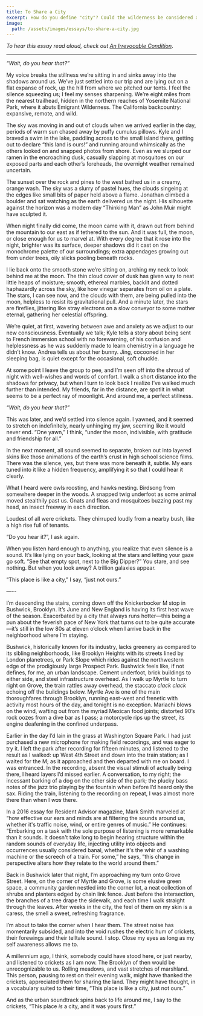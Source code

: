 ```yaml
---
title: To Share a City
excerpt: How do you define "city"? Could the wilderness be considered a city?
image:
  path: /assets/images/essays/to-share-a-city.jpg
---
```


_To hear this essay read aloud, check out [An Irrevocable Condition](/an-irrevocable-condition)_.

---

_“Wait, do you hear that?”_

My voice breaks the stillness we’re sitting in and sinks away into the shadows around us. We’ve just settled into our trip and are lying out on a flat expanse of rock, up the hill from where we pitched our tents. I feel the silence squeezing us; I feel my senses sharpening. We’re eight miles from the nearest trailhead, hidden in the northern reaches of Yosemite National Park, where it abuts Emigrant Wilderness. The California backcountry: expansive, remote, and wild.

The sky was moving in and out of clouds when we arrived earlier in the day, periods of warm sun chased away by puffy cumulus pillows. Kyle and I braved a swim in the lake, paddling across to the small island there, getting out to declare “this land is ours!” and running around whimsically as the others looked on and snapped photos from shore. Even as we slurped our ramen in the encroaching dusk, casually slapping at mosquitoes on our exposed parts and each other’s foreheads, the overnight weather remained uncertain.

The sunset over the rock and pines to the west bathed us in a creamy, orange wash. The sky was a slurry of pastel hues, the clouds singeing at the edges like small bits of paper held above a flame. Jonathan climbed a boulder and sat watching as the earth delivered us the night. His silhouette against the horizon was a modern day “Thinking Man” as John Muir might have sculpted it.

When night finally did come, the moon came with it, drawn out from behind the mountain to our east as if tethered to the sun. And it was full, the moon, or close enough for us to marvel at. With every degree that it rose into the night, brighter was its surface, deeper shadows did it cast on the monochrome palette of our surroundings; extra appendages growing out from under trees, oily slicks pooling beneath rocks.

I lie back onto the smooth stone we’re sitting on, arching my neck to look behind me at the moon. The thin cloud cover of dusk has given way to neat little heaps of moisture; smooth, ethereal marbles, backlit and dotted haphazardly across the sky, like how vinegar separates from oil on a plate. The stars, I can see now, and the clouds with them, are being pulled into the moon, helpless to resist its gravitational pull. And a minute later, the stars are fireflies, jittering like stray electrons on a slow conveyor to some mother eternal, gathering her celestial offspring.

We’re quiet, at first, wavering between awe and anxiety as we adjust to our new consciousness. Eventually we talk; Kyle tells a story about being sent to French immersion school with no forewarning, of his confusion and helplessness as he was suddenly made to learn chemistry in a language he didn’t know. Andrea tells us about her bunny. Jing, cocooned in her sleeping bag, is quiet except for the occasional, soft chuckle.

At some point I leave the group to pee, and I’m seen off into the shroud of night with well-wishes and words of comfort. I walk a short distance into the shadows for privacy, but when I turn to look back I realize I’ve walked much further than intended. My friends, far in the distance, are spotlit in what seems to be a perfect ray of moonlight. And around me, a perfect stillness.

_“Wait, do you hear that?”_

This was later, and we’d settled into silence again. I yawned, and it seemed to stretch on indefinitely, nearly unhinging my jaw, seeming like it would never end. “One yawn,” I think, “under the moon, indivisible, with gratitude and friendship for all.”

In the next moment, all sound seemed to separate, broken out into layered skins like those animations of the earth’s crust in high school science films. There was the silence, yes, but there was more beneath it, subtle. My ears tuned into it like a hidden frequency, amplifying it so that I could hear it clearly.

What I heard were owls roosting, and hawks nesting. Birdsong from somewhere deeper in the woods. A snapped twig underfoot as some animal moved stealthily past us.  Gnats and fleas and mosquitoes buzzing past my head, an insect freeway in each direction.

Loudest of all were crickets. They chirruped loudly from a nearby bush, like a high rise full of tenants.

“Do you hear it?”, I ask again.

When you listen hard enough to anything, you realize that even silence is a sound. It’s like lying on your back, looking at the stars and letting your gaze go soft. “See that empty spot, next to the Big Dipper?” You stare, and see nothing. But when you look away? A trillion galaxies appear.

“This place is like a city,” I say, “just not ours.”

—--

I’m descending the stairs, coming down off the Knickerbocker M stop in Bushwick, Brooklyn. It’s June and New England is having its first heat wave of the season. Exacerbated by a city that always runs hotter—this being a pun about the feverish pace of New York that turns out to be quite accurate—it’s still in the low 80s at eleven o’clock when I arrive back in the neighborhood where I’m staying.

Bushwick, historically known for its industry, lacks greenery as compared to its sibling neighborhoods, like Brooklyn Heights with its streets lined by London planetrees, or Park Slope which rides against the northwestern edge of the prodigiously large Prospect Park. Bushwick feels like, if not defines, for me, an urban landscape. Cement underfoot, brick buildings to either side, and steel infrastructure overhead. As I walk up Myrtle to turn right on Grove, the train rattles away overhead, the staccato _clack clack_ echoing off the buildings below. Myrtle Ave is one of the main thoroughfares through Brooklyn, running east-west and frenetic with activity most hours of the day, and tonight is no exception. Mariachi blows on the wind, wafting out from the myriad Mexican food joints; distorted 90’s rock oozes from a dive bar as I pass; a motorcycle rips up the street, its engine deafening in the confined underpass.

Earlier in the day I’d lain in the grass at Washington Square Park. I had just purchased a new microphone for making field recordings, and was eager to try it. I left the park after recording for fifteen minutes, and listened to the result as I walked: up West 4th Street and down into the train station; as I waited for the M; as it approached and then departed with me on board. I was entranced. In the recording, absent the visual stimuli of actually being there, I heard layers I’d missed earlier. A conversation, to my right; the incessant barking of a dog on the other side of the park; the plucky bass notes of the jazz trio playing by the fountain when before I’d heard only the sax. Riding the train, listening to the recording on repeat, I was almost more there than when I _was_ there.

In a 2016 essay for Resident Advisor magazine, Mark Smith marveled at “how effective our ears and minds are at filtering the sounds around us, whether it's traffic noise, wind, or entire genres of music.” He continues: “Embarking on a task with the sole purpose of listening is more remarkable than it sounds. It doesn't take long to begin hearing structure within the random sounds of everyday life, injecting utility into objects and occurrences usually considered banal, whether it's the whir of a washing machine or the screech of a train. For some,” he says,  “this change in perspective alters how they relate to the world around them.”

Back in Bushwick later that night, I’m approaching my turn onto Grove Street. Here, on the corner of Myrtle and Grove, is some elusive green space, a community garden nestled into the corner lot, a neat collection of shrubs and planters edged by chain link fence. Just before the intersection, the branches of a tree drape the sidewalk, and each time I walk straight through the leaves. After weeks in the city, the feel of them on my skin is a caress, the smell a sweet, refreshing fragrance.

I’m about to take the corner when I hear them. The street noise has momentarily subsided, and into the void rushes the electric hum of crickets, their forewings and their telltale sound. I stop. Close my eyes as long as my self awareness allows me to.

A millennium ago, I think, somebody could have stood here, or just nearby, and listened to crickets as I am now. The Brooklyn of then would be unrecognizable to us. Rolling meadows, and vast stretches of marshland. This person, pausing to rest on their evening walk, might have thanked the crickets, appreciated them for sharing the land. They might have thought, in a vocabulary suited to their time, “This place is like a city, just not ours.”

And as the urban soundtrack spins back to life around me, I say to the crickets, “This place _is_ a city, and it was yours first.”
